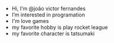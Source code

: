 -  Hi, I’m @joão victor fernandes
-  I’m interested in programation
-  I'm love games
-  my favorite hobby is play rocket league
-  my favorite character is tatsumaki
